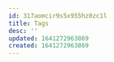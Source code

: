 ```yaml
---
id: 317aomcir9s5x955hz0zc1l
title: Tags
desc: ''
updated: 1641272963869
created: 1641272963869
---
```



